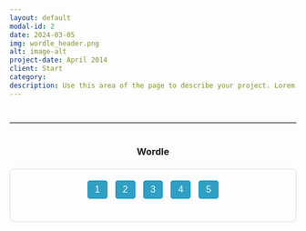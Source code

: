 ```yaml
---
layout: default
modal-id: 2
date: 2024-03-05
img: wordle_header.png
alt: image-alt
project-date: April 2014
client: Start 
category: 
description: Use this area of the page to describe your project. Lorem ipsum dolor sit amet, consectetur adipisicing elit. Mollitia neque assumenda ipsam nihil, molestias magnam, recusandae quos quis inventore quisquam velit asperiores, vitae? Reprehenderit soluta, eos quod consequuntur itaque. Nam.
---
```



<!-- Optional visual separator between description and quiz -->
<hr class="quiz-separator">
<h3 style="text-align: center;">Wordle</h3>

<div class="quiz-container">
  <!-- Quiz Menu -->
  <div class="quiz-menu" style="text-align: center; margin-bottom: 20px;">
    <button onclick="showQuestion(1)" class="quiz-menu-button">1</button>
    <button onclick="showQuestion(2)" class="quiz-menu-button">2</button>
    <button onclick="showQuestion(3)" class="quiz-menu-button">3</button>
    <button onclick="showQuestion(4)" class="quiz-menu-button">4</button>
    <button onclick="showQuestion(5)" class="quiz-menu-button">5</button>
  </div>
  
  <!-- insula -->
  <div class="quiz-question" id="question-1" style="display: none;">
   <iframe src="https://mywordle.strivemath.com/?word=ebjxwe" width="100%" height="600px" style="border: none;"></iframe>

  </div>
  
  <!-- cortical -->
  <div class="quiz-question" id="question-2" style="display: none;"> 
    <iframe src="https://mywordle.strivemath.com/?word=yciwtgwz" width="100%" height="600px" style="border: none;"></iframe>

  </div>
  
  <!-- basal -->
  <div class="quiz-question" id="question-3" style="display: none;">
    <iframe src="https://mywordle.strivemath.com/?word=xojdw" width="100%" height="600px" style="border: none;"></iframe>

  </div>
  
  <!-- brain -->
  <div class="quiz-question" id="question-4" style="display: none;">
    <iframe src="https://mywordle.strivemath.com/?word=xfrly" width="100%" height="600px" style="border: none;"></iframe>

  </div>
  
  <!-- think -->
  <div class="quiz-question" id="question-5" style="display: none;">
    <iframe src="https://mywordle.strivemath.com/?word=pvzqv" width="100%" height="600px" style="border: none;"></iframe>

  </div>

<style>
/* General styles for the quiz interface */
.statement {
  font-size: 20px;
  margin-bottom: 20px;
}
.button-group {
  margin-bottom: 20px;
}
button {
  font-size: 16px;
  padding: 8px 16px;
  margin: 0 10px;
  cursor: pointer;
  border: none;
  color: white;
  border-radius: 5px;
}
.real-btn { background-color: #4CAF50; }
.not-real-btn { background-color: #f44336; }
.confirm-btn { background-color: #008CBA; margin-top: 20px; }
.answer {
  font-size: 16px;
  display: none;
  margin-top: 20px;
  padding: 15px;
  border-radius: 8px;
  background-color: #e0f7fa;
  max-width: 700px;
  margin-left: auto;
  margin-right: auto;
}

/* Quiz container and menu styling */
.quiz-container {
  border: 1px solid #ddd;
  padding: 20px;
  border-radius: 8px;
  max-width: 800px;
  margin: 20px auto;
}
.quiz-menu {
  margin-bottom: 20px;
}
.quiz-menu-button {
  font-size: 16px;
  padding: 6px 12px;
  margin: 0 5px;
  cursor: pointer;
  border: 1px solid #008CBA;
  background-color: #008CBA;
  color: white;
  border-radius: 4px;
  transition: background-color 0.3s;
}
.quiz-menu-button:hover {
  background-color: #006494;
}
.quiz-menu-button.active {
  background-color: #006494;
}

/* Optional separator style */
.quiz-separator {
  margin: 40px auto;
  max-width: 800px;
  border: none;
  border-top: 2px solid #ddd;
}
</style>

<script>
// Object to store user's choices for each question
let userChoices = {};

// Function to show a specific question and update the menu's active state
function showQuestion(q) {
  // Hide all quiz questions
  const questions = document.querySelectorAll('.quiz-question');
  questions.forEach(function(qEl) {
    qEl.style.display = 'none';
  });
  document.getElementById('question-' + q).style.display = 'block';
  
  // Update menu button active state
  const menuButtons = document.querySelectorAll('.quiz-menu-button');
  menuButtons.forEach(function(btn) {
    btn.classList.remove('active');
  });
  // Activate the current question's button (assumes buttons are in order)
  document.querySelector('.quiz-menu-button:nth-child(' + q + ')').classList.add('active');
}

// Function to register a user's choice for a given question
function selectChoice(choice, questionNum, event) {
  userChoices[questionNum] = choice;
  // Reset opacity for all buttons in this question's button group
  const parent = event.target.closest('.button-group');
  const buttons = parent.querySelectorAll('button');
  buttons.forEach(function(btn) {
    btn.style.opacity = '0.6';
  });
  event.target.style.opacity = '1';
}

// Function to confirm a user's choice and show the answer
function confirmChoice(questionNum) {
  if (userChoices[questionNum]) {
    document.getElementById('answer-' + questionNum).style.display = 'block';
  } else {
    alert("Please select an option first.");
  }
}

// Initialize by showing question 1
document.addEventListener("DOMContentLoaded", function() {
  showQuestion(1);
});
</script>
  <!-- Your new embedded content section -->

